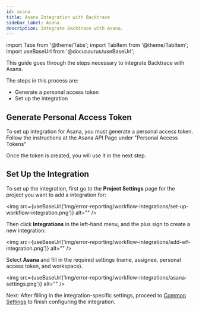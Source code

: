 ```yaml
---
id: asana
title: Asana Integration with Backtrace
sidebar_label: Asana
description: Integrate Backtrace with Asana.
---
```

import Tabs from '@theme/Tabs';
import TabItem from '@theme/TabItem';
import useBaseUrl from '@docusaurus/useBaseUrl';

This guide goes through the steps necessary to integrate Backtrace with Asana.

The steps in this process are:
- Generate a personal access token
- Set up the integration

## Generate Personal Access Token
To set up integration for Asana, you must generate a personal access token. Follow the instructions at the Asana API Page under "Personal Access Tokens"

Once the token is created, you will use it in the next step.

## Set Up the Integration
To set up the integration, first go to the **Project Settings** page for the project you want to add a integration for:

<img src={useBaseUrl('img/error-reporting/workflow-integrations/set-up-workflow-integration.png')} alt="" />

Then click **Integrations** in the left-hand menu, and the plus sign to create a new integration:

<img src={useBaseUrl('img/error-reporting/workflow-integrations/add-wf-integration.png')} alt="" />

Select **Asana** and fill in the required settings (name, assignee, personal access token, and workspace).

<img src={useBaseUrl('img/error-reporting/workflow-integrations/asana-settings.png')} alt="" />

Next: After filling in the integration-specific settings, proceed to [Common Settings](/error-reporting/workflow-integrations/common-settings) to finish configuring the integration.
